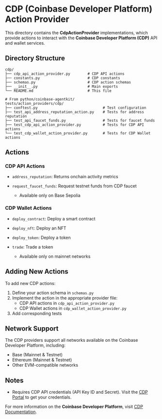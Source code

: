 # CDP (Coinbase Developer Platform) Action Provider

This directory contains the **CdpActionProvider** implementations, which provide actions to interact with the **Coinbase Developer Platform (CDP)** API and wallet services.

## Directory Structure

```
cdp/
├── cdp_api_action_provider.py        # CDP API actions
├── constants.py                      # CDP constants
├── schemas.py                        # CDP action schemas
├── __init__.py                       # Main exports
└── README.md                         # This file

# From python/coinbase-agentkit/
tests/action_providers/cdp/
├── conftest.py                              # Test configuration
├── test_api_address_reputation_action.py    # Tests for address reputation
├── test_api_faucet_funds.py                 # Tests for faucet funds
├── test_cdp_api_action_provider.py          # Tests for CDP API actions
└── test_cdp_wallet_action_provider.py       # Tests for CDP Wallet actions
```

## Actions

### CDP API Actions

- `address_reputation`: Returns onchain activity metrics
- `request_faucet_funds`: Request testnet funds from CDP faucet

  - Available only on Base Sepolia

### CDP Wallet Actions

- `deploy_contract`: Deploy a smart contract
- `deploy_nft`: Deploy an NFT
- `deploy_token`: Deploy a token
- `trade`: Trade a token

  - Available only on mainnet networks

## Adding New Actions

To add new CDP actions:

1. Define your action schema in `schemas.py`
2. Implement the action in the appropriate provider file:
   - CDP API actions in `cdp_api_action_provider.py`
   - CDP Wallet actions in `cdp_wallet_action_provider.py`
3. Add corresponding tests

## Network Support

The CDP providers support all networks available on the Coinbase Developer Platform, including:

- Base (Mainnet & Testnet)
- Ethereum (Mainnet & Testnet)
- Other EVM-compatible networks

## Notes

- Requires CDP API credentials (API Key ID and Secret). Visit the [CDP Portal](https://portal.cdp.coinbase.com/) to get your credentials.

For more information on the **Coinbase Developer Platform**, visit [CDP Documentation](https://docs.cdp.coinbase.com/).
